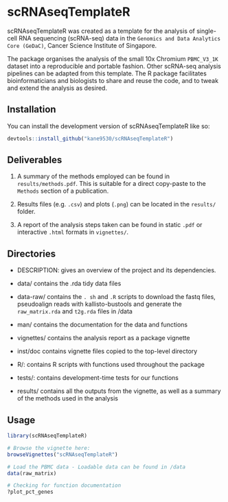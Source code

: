
# scRNAseqTemplateR

scRNAseqTemplateR was created as a template for the analysis of single-cell RNA sequencing (scRNA-seq) data in the `Genomics and Data Analytics Core (GeDaC)`, Cancer Science Institute of Singapore. 

The package organises the analysis of the small 10x Chromium `PBMC_V3_1K` dataset into a reproducible and portable fashion. Other scRNA-seq analysis pipelines can be adapted from this template. The R package facilitates bioinformaticians and biologists to share and reuse the code, and to tweak and extend the analysis as desired.

## Installation

You can install the development version of scRNAseqTemplateR like so:

``` r
devtools::install_github("kane9530/scRNAseqTemplateR")

```

## Deliverables

1. A summary of the methods employed can be found in `results/methods.pdf`. This is suitable for a direct copy-paste to the `Methods` section of a publication.

2. Results files (e.g. `.csv`) and plots (`.png`) can be located in the `results/` folder.

3. A report of the analysis steps taken can be found in static `.pdf` or interactive `.html` formats in `vignettes/`.

## Directories

- DESCRIPTION: gives an overview of the project and its dependencies.

- data/ contains the .rda tidy data files

- data-raw/ contains the `. sh` and `.R` scripts to download the fastq files, pseudoalign reads with kallisto-bustools and generate the `raw_matrix.rda` and `t2g.rda` files in /data

- man/ contains the documentation for the data and functions

- vignettes/ contains the analysis report  as a package vignette

- inst/doc contains vignette files copied to the top-level directory

- R/: contains R scripts with functions used throughout the package

- tests/: contains development-time tests for our functions

- results/ contains all the outputs from the vignette, as well as a summary of the methods used in the analysis

## Usage

``` r
library(scRNAseqTemplateR)

# Browse the vignette here:
browseVignettes("scRNAseqTemplateR")

# Load the PBMC data - Loadable data can be found in /data
data(raw_matrix)

# Checking for function documentation 
?plot_pct_genes

```

